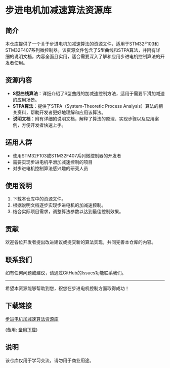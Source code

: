 # 步进电机加减速算法资源库

## 简介
本仓库提供了一个关于步进电机加减速算法的资源文件，适用于STM32F103和STM32F407系列微控制器。该资源文件包含了S型曲线和STPA算法，并附有详细的说明文档，内容全面且实用，适合需要深入了解和应用步进电机控制算法的开发者使用。

## 资源内容
- **S型曲线算法**：详细介绍了S型曲线的加减速控制方法，适用于需要平滑加减速的应用场景。
- **STPA算法**：提供了STPA（System-Theoretic Process Analysis）算法的相关资料，帮助开发者更好地理解和应用该算法。
- **说明文档**：附有详细的说明文档，解释了算法的原理、实现步骤以及应用案例，方便开发者快速上手。

## 适用人群
- 使用STM32F103或STM32F407系列微控制器的开发者
- 需要实现步进电机平滑加减速控制的项目
- 对步进电机控制算法感兴趣的研究人员

## 使用说明
1. 下载本仓库中的资源文件。
2. 根据说明文档逐步实现步进电机的加减速控制。
3. 结合实际项目需求，调整算法参数以达到最佳控制效果。

## 贡献
欢迎各位开发者提出改进建议或提交新的算法实现，共同完善本仓库的内容。

## 联系我们
如有任何问题或建议，请通过GitHub的Issues功能联系我们。

---
希望本资源能够帮助到您，祝您在步进电机控制方面取得成功！

## 下载链接
[步进电机加减速算法资源库](https://pan.quark.cn/s/d1dca4066e55) 

(备用: [备用下载](https://pan.baidu.com/s/1cTgexxFVk4s3JvE4rioCbg?pwd=1234))

## 说明

该仓库仅用于学习交流，请勿用于商业用途。
